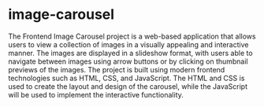 # image-carousel
The Frontend Image Carousel project is a web-based application that allows users to
view a collection of images in a visually appealing and interactive manner. The images are
displayed in a slideshow format, with users able to navigate between images using arrow buttons
or by clicking on thumbnail previews of the images. The project is built using modern frontend
technologies such as HTML, CSS, and JavaScript. The HTML and CSS is used to create the layout
and design of the carousel, while the JavaScript will be used to implement the interactive
functionality.
